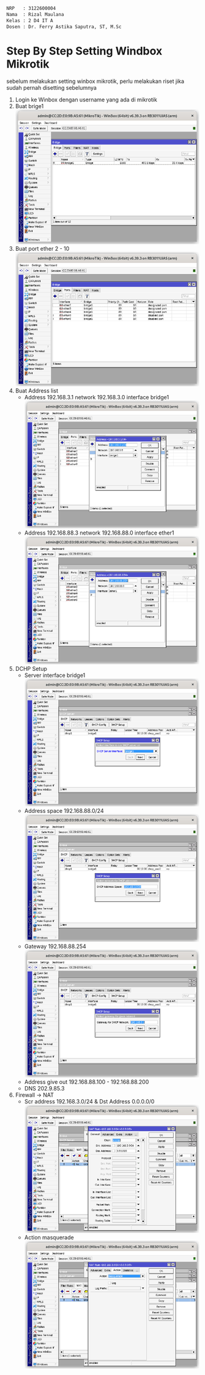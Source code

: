     NRP   : 3122600004
    Nama  : Rizal Maulana
    Kelas : 2 D4 IT A
    Dosen : Dr. Ferry Astika Saputra, ST, M.Sc

# Step By Step Setting Windbox Mikrotik

sebelum melakukan setting winbox mikrotik, perlu melakukan riset jika sudah pernah disetting sebelumnya

1. Login ke Winbox dengan username yang ada di mikrotik
2. Buat brige1
![](./assets/1.png)
3. Buat port ether 2 - 10
![](./assets/2.png)
4. Buat Address list 
    - Address 192.168.3.1 network 192.168.3.0 interface bridge1 
    ![](./assets/3.png)
    - Address 192.168.88.3 network 192.168.88.0 interface ether1
    ![](./assets/4.png)
5. DCHP Setup 
    - Server interface bridge1 
    ![](./assets/5.png)
    - Address space 192.168.88.0/24
    ![](./assets/6.png)
    - Gateway 192.168.88.254
    ![](./assets/7.png)
    - Address give out 192.168.88.100 - 192.168.88.200
    - DNS 202.9.85.3
6. Firewall -> NAT
    - Scr address 192.168.3.0/24 & Dst Address 0.0.0.0/0
    ![](./assets/8.png)
    - Action masquerade	
    ![](./assets/9.png)
